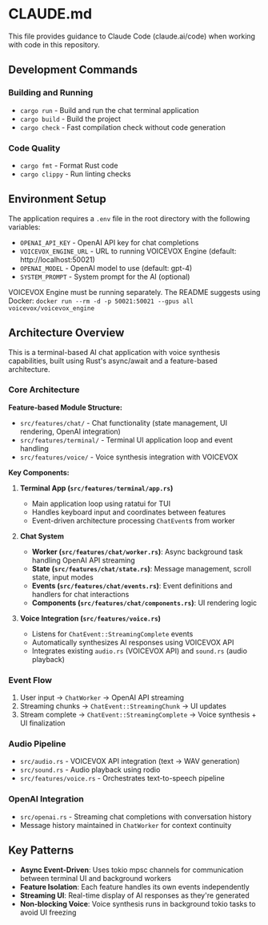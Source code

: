 # CLAUDE.md

This file provides guidance to Claude Code (claude.ai/code) when working with code in this repository.

## Development Commands

### Building and Running

- `cargo run` - Build and run the chat terminal application
- `cargo build` - Build the project
- `cargo check` - Fast compilation check without code generation

### Code Quality

- `cargo fmt` - Format Rust code
- `cargo clippy` - Run linting checks

## Environment Setup

The application requires a `.env` file in the root directory with the following variables:

- `OPENAI_API_KEY` - OpenAI API key for chat completions
- `VOICEVOX_ENGINE_URL` - URL to running VOICEVOX Engine (default: http://localhost:50021)
- `OPENAI_MODEL` - OpenAI model to use (default: gpt-4)
- `SYSTEM_PROMPT` - System prompt for the AI (optional)

VOICEVOX Engine must be running separately. The README suggests using Docker:
`docker run --rm -d -p 50021:50021 --gpus all voicevox/voicevox_engine`

## Architecture Overview

This is a terminal-based AI chat application with voice synthesis capabilities, built using Rust's async/await and a feature-based architecture.

### Core Architecture

**Feature-based Module Structure:**

- `src/features/chat/` - Chat functionality (state management, UI rendering, OpenAI integration)
- `src/features/terminal/` - Terminal UI application loop and event handling
- `src/features/voice/` - Voice synthesis integration with VOICEVOX

**Key Components:**

1. **Terminal App (`src/features/terminal/app.rs`)**

   - Main application loop using ratatui for TUI
   - Handles keyboard input and coordinates between features
   - Event-driven architecture processing `ChatEvent`s from worker

2. **Chat System**

   - **Worker (`src/features/chat/worker.rs`)**: Async background task handling OpenAI API streaming
   - **State (`src/features/chat/state.rs`)**: Message management, scroll state, input modes
   - **Events (`src/features/chat/events.rs`)**: Event definitions and handlers for chat interactions
   - **Components (`src/features/chat/components.rs`)**: UI rendering logic

3. **Voice Integration (`src/features/voice.rs`)**
   - Listens for `ChatEvent::StreamingComplete` events
   - Automatically synthesizes AI responses using VOICEVOX API
   - Integrates existing `audio.rs` (VOICEVOX API) and `sound.rs` (audio playback)

### Event Flow

1. User input → `ChatWorker` → OpenAI API streaming
2. Streaming chunks → `ChatEvent::StreamingChunk` → UI updates
3. Stream complete → `ChatEvent::StreamingComplete` → Voice synthesis + UI finalization

### Audio Pipeline

- `src/audio.rs` - VOICEVOX API integration (text → WAV generation)
- `src/sound.rs` - Audio playback using rodio
- `src/features/voice.rs` - Orchestrates text-to-speech pipeline

### OpenAI Integration

- `src/openai.rs` - Streaming chat completions with conversation history
- Message history maintained in `ChatWorker` for context continuity

## Key Patterns

- **Async Event-Driven**: Uses tokio mpsc channels for communication between terminal UI and background workers
- **Feature Isolation**: Each feature handles its own events independently
- **Streaming UI**: Real-time display of AI responses as they're generated
- **Non-blocking Voice**: Voice synthesis runs in background tokio tasks to avoid UI freezing

